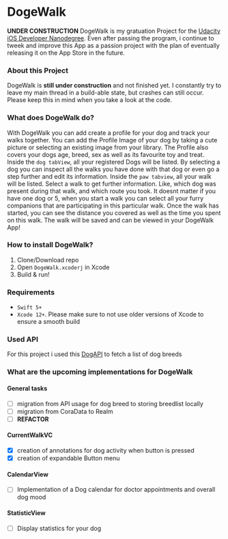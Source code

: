 # DogeWalk

**UNDER CONSTRUCTION**
DogeWalk is my gratuation Project for the [Udacity iOS Developer Nanodegree](https://www.udacity.com/course/ios-developer-nanodegree--nd003).
Even after passing the program, i continue to tweek and improve this App as a passion project with the plan of eventually releasing it on the App Store in the future.

### About this Project
DogeWalk is **still under construction** and not finished yet.
I constantly try to leave my main thread in a build-able state, but crashes can still occur.
Please keep this in mind when you take a look at the code. 

### What does DogeWalk do?
With DogeWalk you can add create a profile for your dog and track your walks together. 
You can add the Profile Image of your dog by taking a cute picture or selecting an existing image from your library. The Profile also covers your dogs age, breed, sex as well as its favourite toy and treat. 
Inside the `dog tabView`, all your registered Dogs will be listed. By selecting a dog you can inspect all the walks you have done with that dog or even go a step further and edit its information.
Inside the `paw tabview`, all your walk will be listed. Select a walk to get further information. Like, which dog was present during that walk, and which route you took. 
It doesnt matter if you have one dog or 5, when you start a walk you can select all your furry companions that are participating in this particular walk.
Once the walk has started, you can see the distance you covered as well as the time you spent on this walk. 
The walk will be saved and can be viewed in your DogeWalk App! 

### How to install DogeWalk?
1. Clone/Download repo
2. Open `DogeWalk.xcoderj` in Xcode
3. Build & run!

### Requirements
- `Swift 5+`
- `Xcode 12+`.
Please make sure to not use older versions of Xcode to ensure a smooth build 

### Used API
For this project i used this [DogAPI](https://dog.ceo/dog-api/documentation/) to fetch a list of dog breeds

### What are the upcoming implementations for DogeWalk
#### General tasks
- [ ] migration from API usage for dog breed to storing breedlist locally
- [ ] migration from CoraData to Realm
- [ ] **REFACTOR** 

#### CurrentWalkVC
- [x] creation of annotations for dog activity when button is pressed
- [x] creation of expandable Button menu

#### CalendarView
- [ ] Implementation of a Dog calendar for doctor appointments and overall dog mood

#### StatisticView
- [ ] Display statistics for your dog